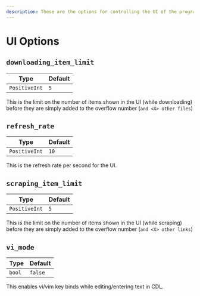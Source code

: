 ```yaml
---
description: These are the options for controlling the UI of the program
---
```

# UI Options

## `downloading_item_limit`

| Type          | Default |
| ------------- | ------- |
| `PositiveInt` | `5`     |

This is the limit on the number of items shown in the UI (while downloading) before they are simply added to the overflow number (`and <X> other files`)

## `refresh_rate`

| Type          | Default |
| ------------- | ------- |
| `PositiveInt` | `10`    |

This is the refresh rate per second for the UI.

## `scraping_item_limit`

| Type          | Default |
| ------------- | ------- |
| `PositiveInt` | `5`     |

This is the limit on the number of items shown in the UI (while scraping) before they are simply added to the overflow number (`and <X> other links`)

## `vi_mode`

| Type   | Default |
| ------ | ------- |
| `bool` | `false` |

This enables vi/vim key binds while editing/entering text in CDL.
